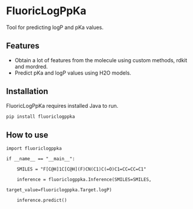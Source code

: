 # FluoricLogPpKa
Tool for predicting logP and pKa values.
## Features

- Obtain a lot of features from the molecule using custom methods, rdkit and mordred.
- Predict pKa and logP values using H2O models.

## Installation

FluoricLogPpKa requires installed Java to run.

```sh
pip install fluoriclogppka
```
## How to use

```
import fluoriclogppka

if __name__ == "__main__":

    SMILES = "F[C@H]1C[C@H](F)CN(C1)C(=O)C1=CC=CC=C1"

    inference = fluoriclogppka.Inference(SMILES=SMILES,
                                        target_value=fluoriclogppka.Target.logP)
        
    inference.predict()
```
